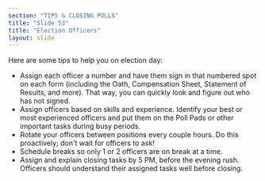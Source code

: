 ```yaml
---
section: "TIPS & CLOSING POLLS"
title: "Slide 53"
title: "Election Officers"
layout: slide
---
```


Here are some tips to help you on election day:

- Assign each officer a number and have them sign in that numbered spot on each form (including the Oath, Compensation Sheet, Statement of Results, and more). That way, you can quickly look and figure out who has not signed.
- Assign officers based on skills and experience. Identify your best or most experienced officers and put them on the Poll Pads or other important tasks during busy periods.
- Rotate your officers between positions every couple hours. Do this proactively; don't wait for officers to ask!
- Schedule breaks so only 1 or 2 officers are on break at a time.
- Assign and explain closing tasks by 5 PM, before the evening rush. Officers should understand their assigned tasks well before closing.

